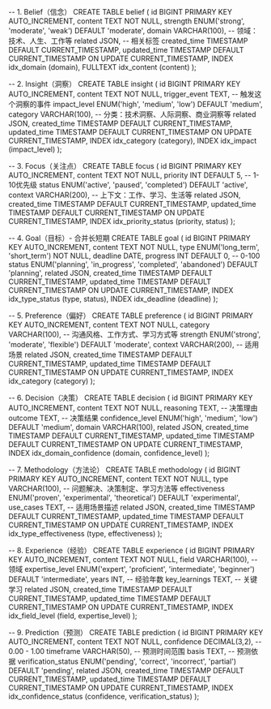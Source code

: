 -- 1. Belief（信念）
CREATE TABLE belief (
    id BIGINT PRIMARY KEY AUTO_INCREMENT,
    content TEXT NOT NULL,
    strength ENUM('strong', 'moderate', 'weak') DEFAULT 'moderate',
    domain VARCHAR(100), -- 领域：技术、人生、工作等
    related JSON, -- 相关标签
    created_time TIMESTAMP DEFAULT CURRENT_TIMESTAMP,
    updated_time TIMESTAMP DEFAULT CURRENT_TIMESTAMP ON UPDATE CURRENT_TIMESTAMP,
    INDEX idx_domain (domain),
    FULLTEXT idx_content (content)
);

-- 2. Insight（洞察）
CREATE TABLE insight (
    id BIGINT PRIMARY KEY AUTO_INCREMENT,
    content TEXT NOT NULL,
    trigger_event TEXT, -- 触发这个洞察的事件
    impact_level ENUM('high', 'medium', 'low') DEFAULT 'medium',
    category VARCHAR(100), -- 分类：技术洞察、人际洞察、商业洞察等
    related JSON,
    created_time TIMESTAMP DEFAULT CURRENT_TIMESTAMP,
    updated_time TIMESTAMP DEFAULT CURRENT_TIMESTAMP ON UPDATE CURRENT_TIMESTAMP,
    INDEX idx_category (category),
    INDEX idx_impact (impact_level)
);

-- 3. Focus（关注点）
CREATE TABLE focus (
    id BIGINT PRIMARY KEY AUTO_INCREMENT,
    content TEXT NOT NULL,
    priority INT DEFAULT 5, -- 1-10优先级
    status ENUM('active', 'paused', 'completed') DEFAULT 'active',
    context VARCHAR(200), -- 上下文：工作、学习、生活等
    related JSON,
    created_time TIMESTAMP DEFAULT CURRENT_TIMESTAMP,
    updated_time TIMESTAMP DEFAULT CURRENT_TIMESTAMP ON UPDATE CURRENT_TIMESTAMP,
    INDEX idx_priority_status (priority, status)
);

-- 4. Goal（目标）- 合并长短期
CREATE TABLE goal (
    id BIGINT PRIMARY KEY AUTO_INCREMENT,
    content TEXT NOT NULL,
    type ENUM('long_term', 'short_term') NOT NULL,
    deadline DATE,
    progress INT DEFAULT 0, -- 0-100
    status ENUM('planning', 'in_progress', 'completed', 'abandoned') DEFAULT 'planning',
    related JSON,
    created_time TIMESTAMP DEFAULT CURRENT_TIMESTAMP,
    updated_time TIMESTAMP DEFAULT CURRENT_TIMESTAMP ON UPDATE CURRENT_TIMESTAMP,
    INDEX idx_type_status (type, status),
    INDEX idx_deadline (deadline)
);

-- 5. Preference（偏好）
CREATE TABLE preference (
    id BIGINT PRIMARY KEY AUTO_INCREMENT,
    content TEXT NOT NULL,
    category VARCHAR(100), -- 沟通风格、工作方式、学习方式等
    strength ENUM('strong', 'moderate', 'flexible') DEFAULT 'moderate',
    context VARCHAR(200), -- 适用场景
    related JSON,
    created_time TIMESTAMP DEFAULT CURRENT_TIMESTAMP,
    updated_time TIMESTAMP DEFAULT CURRENT_TIMESTAMP ON UPDATE CURRENT_TIMESTAMP,
    INDEX idx_category (category)
);

-- 6. Decision（决策）
CREATE TABLE decision (
    id BIGINT PRIMARY KEY AUTO_INCREMENT,
    content TEXT NOT NULL,
    reasoning TEXT, -- 决策理由
    outcome TEXT, -- 决策结果
    confidence_level ENUM('high', 'medium', 'low') DEFAULT 'medium',
    domain VARCHAR(100),
    related JSON,
    created_time TIMESTAMP DEFAULT CURRENT_TIMESTAMP,
    updated_time TIMESTAMP DEFAULT CURRENT_TIMESTAMP ON UPDATE CURRENT_TIMESTAMP,
    INDEX idx_domain_confidence (domain, confidence_level)
);

-- 7. Methodology（方法论）
CREATE TABLE methodology (
    id BIGINT PRIMARY KEY AUTO_INCREMENT,
    content TEXT NOT NULL,
    type VARCHAR(100), -- 问题解决、决策制定、学习方法等
    effectiveness ENUM('proven', 'experimental', 'theoretical') DEFAULT 'experimental',
    use_cases TEXT, -- 适用场景描述
    related JSON,
    created_time TIMESTAMP DEFAULT CURRENT_TIMESTAMP,
    updated_time TIMESTAMP DEFAULT CURRENT_TIMESTAMP ON UPDATE CURRENT_TIMESTAMP,
    INDEX idx_type_effectiveness (type, effectiveness)
);

-- 8. Experience（经验）
CREATE TABLE experience (
    id BIGINT PRIMARY KEY AUTO_INCREMENT,
    content TEXT NOT NULL,
    field VARCHAR(100), -- 领域
    expertise_level ENUM('expert', 'proficient', 'intermediate', 'beginner') DEFAULT 'intermediate',
    years INT, -- 经验年数
    key_learnings TEXT, -- 关键学习
    related JSON,
    created_time TIMESTAMP DEFAULT CURRENT_TIMESTAMP,
    updated_time TIMESTAMP DEFAULT CURRENT_TIMESTAMP ON UPDATE CURRENT_TIMESTAMP,
    INDEX idx_field_level (field, expertise_level)
);

-- 9. Prediction（预测）
CREATE TABLE prediction (
    id BIGINT PRIMARY KEY AUTO_INCREMENT,
    content TEXT NOT NULL,
    confidence DECIMAL(3,2), -- 0.00 - 1.00
    timeframe VARCHAR(50), -- 预测时间范围
    basis TEXT, -- 预测依据
    verification_status ENUM('pending', 'correct', 'incorrect', 'partial') DEFAULT 'pending',
    related JSON,
    created_time TIMESTAMP DEFAULT CURRENT_TIMESTAMP,
    updated_time TIMESTAMP DEFAULT CURRENT_TIMESTAMP ON UPDATE CURRENT_TIMESTAMP,
    INDEX idx_confidence_status (confidence, verification_status)
);